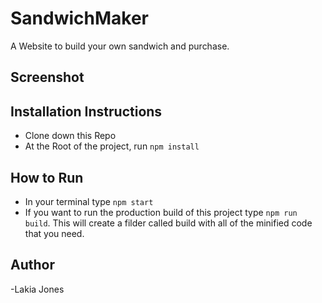 # SandwichMaker
A Website to build your own sandwich and purchase. 

## Screenshot

## 


## Installation Instructions
* Clone down this Repo
* At the Root of the project, run `npm install`

## How to Run
* In your terminal type `npm start`
* If you want to run the production build of this project type `npm run build`. This will create a filder called build with all of the minified code that you need.

## Author
-Lakia Jones
